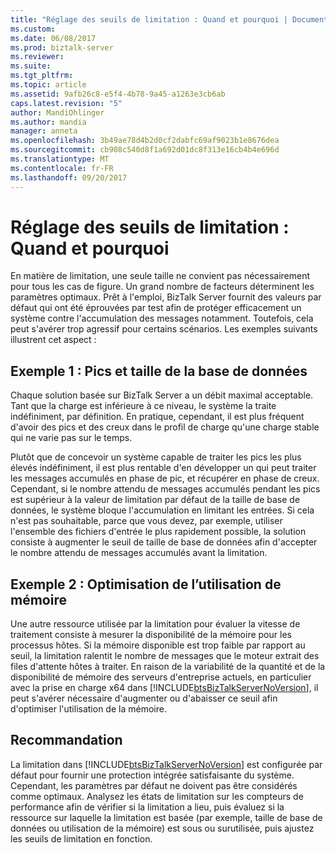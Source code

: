 ```yaml
---
title: "Réglage des seuils de limitation : Quand et pourquoi | Documents Microsoft"
ms.custom: 
ms.date: 06/08/2017
ms.prod: biztalk-server
ms.reviewer: 
ms.suite: 
ms.tgt_pltfrm: 
ms.topic: article
ms.assetid: 9afb26c8-e5f4-4b78-9a45-a1263e3cb6ab
caps.latest.revision: "5"
author: MandiOhlinger
ms.author: mandia
manager: anneta
ms.openlocfilehash: 3b49ae78d4b2d0cf2dabfc69af9023b1e8676dea
ms.sourcegitcommit: cb908c540d8f1a692d01dc8f313e16cb4b4e696d
ms.translationtype: MT
ms.contentlocale: fr-FR
ms.lasthandoff: 09/20/2017
---
```

# <a name="adjusting-throttling-thresholds-when-and-why"></a>Réglage des seuils de limitation : Quand et pourquoi
En matière de limitation, une seule taille ne convient pas nécessairement pour tous les cas de figure. Un grand nombre de facteurs déterminent les paramètres optimaux. Prêt à l'emploi, BizTalk Server fournit des valeurs par défaut qui ont été éprouvées par test afin de protéger efficacement un système contre l'accumulation des messages notamment. Toutefois, cela peut s'avérer trop agressif pour certains scénarios. Les exemples suivants illustrent cet aspect :  
  
## <a name="example-1-peak-loads-and-database-size"></a>Exemple 1 : Pics et taille de la base de données  
 Chaque solution basée sur BizTalk Server a un débit maximal acceptable. Tant que la charge est inférieure à ce niveau, le système la traite indéfiniment, par définition. En pratique, cependant, il est plus fréquent d'avoir des pics et des creux dans le profil de charge qu'une charge stable qui ne varie pas sur le temps.  
  
 Plutôt que de concevoir un système capable de traiter les pics les plus élevés indéfiniment, il est plus rentable d'en développer un qui peut traiter les messages accumulés en phase de pic, et récupérer en phase de creux. Cependant, si le nombre attendu de messages accumulés pendant les pics est supérieur à la valeur de limitation par défaut de la taille de base de données, le système bloque l'accumulation en limitant les entrées. Si cela n'est pas souhaitable, parce que vous devez, par exemple, utiliser l'ensemble des fichiers d'entrée le plus rapidement possible, la solution consiste à augmenter le seuil de taille de base de données afin d'accepter le nombre attendu de messages accumulés avant la limitation.  
  
## <a name="example-2-memory-usage-optimization"></a>Exemple 2 : Optimisation de l’utilisation de mémoire  
 Une autre ressource utilisée par la limitation pour évaluer la vitesse de traitement consiste à mesurer la disponibilité de la mémoire pour les processus hôtes. Si la mémoire disponible est trop faible par rapport au seuil, la limitation ralentit le nombre de messages que le moteur extrait des files d'attente hôtes à traiter. En raison de la variabilité de la quantité et de la disponibilité de mémoire des serveurs d'entreprise actuels, en particulier avec la prise en charge x64 dans [!INCLUDE[btsBizTalkServerNoVersion](../includes/btsbiztalkservernoversion-md.md)], il peut s'avérer nécessaire d'augmenter ou d'abaisser ce seuil afin d'optimiser l'utilisation de la mémoire.  
  
## <a name="recommendation"></a>Recommandation  
 La limitation dans [!INCLUDE[btsBizTalkServerNoVersion](../includes/btsbiztalkservernoversion-md.md)] est configurée par défaut pour fournir une protection intégrée satisfaisante du système. Cependant, les paramètres par défaut ne doivent pas être considérés comme optimaux. Analysez les états de limitation sur les compteurs de performance afin de vérifier si la limitation a lieu, puis évaluez si la ressource sur laquelle la limitation est basée (par exemple, taille de base de données ou utilisation de la mémoire) est sous ou surutilisée, puis ajustez les seuils de limitation en fonction.